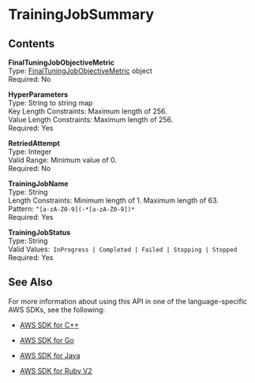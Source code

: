 # TrainingJobSummary<a name="API_hpo_TrainingJobSummary"></a>

## Contents<a name="API_hpo_TrainingJobSummary_Contents"></a>

 **FinalTuningJobObjectiveMetric**   
Type: [FinalTuningJobObjectiveMetric](API_hpo_FinalTuningJobObjectiveMetric.md) object  
Required: No

 **HyperParameters**   
Type: String to string map  
Key Length Constraints: Maximum length of 256\.  
Value Length Constraints: Maximum length of 256\.  
Required: Yes

 **RetriedAttempt**   
Type: Integer  
Valid Range: Minimum value of 0\.  
Required: No

 **TrainingJobName**   
Type: String  
Length Constraints: Minimum length of 1\. Maximum length of 63\.  
Pattern: `^[a-zA-Z0-9](-*[a-zA-Z0-9])*`   
Required: Yes

 **TrainingJobStatus**   
Type: String  
Valid Values:` InProgress | Completed | Failed | Stopping | Stopped`   
Required: Yes

## See Also<a name="API_hpo_TrainingJobSummary_SeeAlso"></a>

For more information about using this API in one of the language\-specific AWS SDKs, see the following:

+  [AWS SDK for C\+\+](http://docs.aws.amazon.com/goto/SdkForCpp/sagemakerhpo-2017-11-08/TrainingJobSummary) 

+  [AWS SDK for Go](http://docs.aws.amazon.com/goto/SdkForGoV1/sagemakerhpo-2017-11-08/TrainingJobSummary) 

+  [AWS SDK for Java](http://docs.aws.amazon.com/goto/SdkForJava/sagemakerhpo-2017-11-08/TrainingJobSummary) 

+  [AWS SDK for Ruby V2](http://docs.aws.amazon.com/goto/SdkForRubyV2/sagemakerhpo-2017-11-08/TrainingJobSummary) 